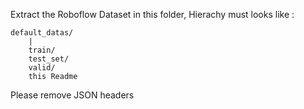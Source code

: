 Extract the Roboflow Dataset in this folder, 
Hierachy must looks like :

    default_datas/
        |
        train/
        test_set/
        valid/
        this Readme

Please remove JSON headers